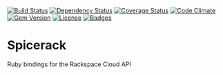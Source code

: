 [![Build Status](https://travis-ci.org/theodi/spicerack.svg)](https://travis-ci.org/theodi/spicerack)
[![Dependency Status](http://img.shields.io/gemnasium/theodi/spicerack.svg)](https://gemnasium.com/theodi/spicerack)
[![Coverage Status](http://img.shields.io/coveralls/theodi/spicerack.svg)](https://coveralls.io/r/theodi/spicerack)
[![Code Climate](http://img.shields.io/codeclimate/github/theodi/spicerack.svg)](https://codeclimate.com/github/theodi/spicerack)
[![Gem Version](http://img.shields.io/gem/v/spicerack.svg)](https://rubygems.org/gems/spicerack)
[![License](http://img.shields.io/:license-mit-blue.svg)](http://theodi.mit-license.org)
[![Badges](http://img.shields.io/:badges-7/7-ff6799.svg)](https://github.com/badges/badgerbadgerbadger)

# Spicerack

Ruby bindings for the Rackspace Cloud API
